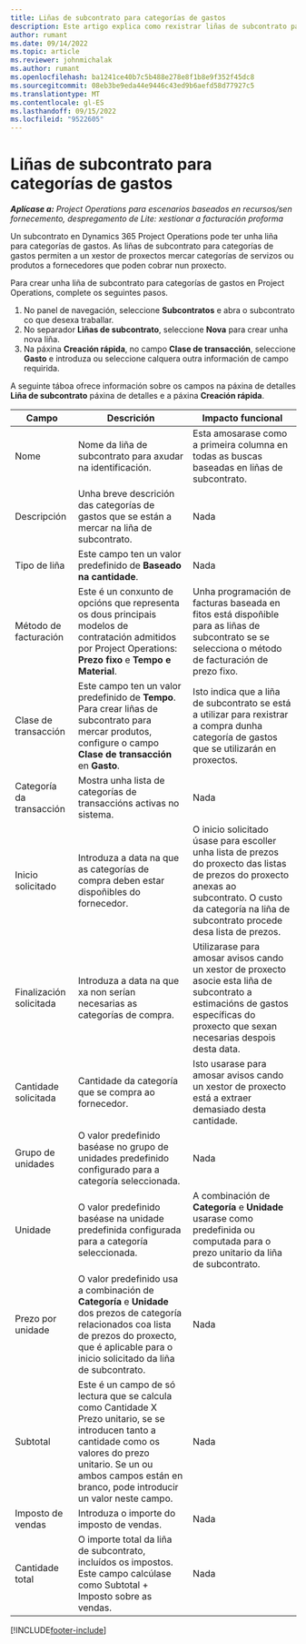 ```yaml
---
title: Liñas de subcontrato para categorías de gastos
description: Este artigo explica como rexistrar liñas de subcontrato para gastos e usar os campos para rexistrar a compra de tempo de fornecedores.
author: rumant
ms.date: 09/14/2022
ms.topic: article
ms.reviewer: johnmichalak
ms.author: rumant
ms.openlocfilehash: ba1241ce40b7c5b488e278e8f1b8e9f352f45dc8
ms.sourcegitcommit: 08eb3be9eda44e9446c43ed9b6aefd58d77927c5
ms.translationtype: MT
ms.contentlocale: gl-ES
ms.lasthandoff: 09/15/2022
ms.locfileid: "9522605"
---
```

#  <a name="subcontract-lines-for-expense-categories"></a>Liñas de subcontrato para categorías de gastos

_**Aplícase a:** Project Operations para escenarios baseados en recursos/sen fornecemento, despregamento de Lite: xestionar a facturación proforma_

Un subcontrato en Dynamics 365 Project Operations pode ter unha liña para categorías de gastos. As liñas de subcontrato para categorías de gastos permiten a un xestor de proxectos mercar categorías de servizos ou produtos a fornecedores que poden cobrar nun proxecto.

Para crear unha liña de subcontrato para categorías de gastos en Project Operations, complete os seguintes pasos.

1. No panel de navegación, seleccione **Subcontratos** e abra o subcontrato co que desexa traballar.
2. No separador **Liñas de subcontrato**, seleccione **Nova** para crear unha nova liña.
3. Na páxina **Creación rápida**, no campo **Clase de transacción**, seleccione **Gasto** e introduza ou seleccione calquera outra información de campo requirida.

A seguinte táboa ofrece información sobre os campos na páxina de detalles **Liña de subcontrato** páxina de detalles e a páxina **Creación rápida**.

| **Campo** | **Descrición** | **Impacto funcional** |
| --- | --- | --- |
| Nome | Nome da liña de subcontrato para axudar na identificación. | Esta amosarase como a primeira columna en todas as buscas baseadas en liñas de subcontrato. |
| Descripción | Unha breve descrición das categorías de gastos que se están a mercar na liña de subcontrato. | Nada |
|Tipo de liña | Este campo ten un valor predefinido de **Baseado na cantidade**. |Nada |
| Método de facturación | Este é un conxunto de opcións que representa os dous principais modelos de contratación admitidos por Project Operations: **Prezo fixo** e **Tempo e Material**. | Unha programación de facturas baseada en fitos está dispoñible para as liñas de subcontrato se se selecciona o método de facturación de prezo fixo. |
| Clase de transacción | Este campo ten un valor predefinido de **Tempo**. Para crear liñas de subcontrato para mercar produtos, configure o campo **Clase de transacción** en **Gasto**.  | Isto indica que a liña de subcontrato se está a utilizar para rexistrar a compra dunha categoría de gastos que se utilizarán en proxectos. |
| Categoría da transacción | Mostra unha lista de categorías de transaccións activas no sistema. |Nada |
| Inicio solicitado | Introduza a data na que as categorías de compra deben estar dispoñibles do fornecedor. | O inicio solicitado úsase para escoller unha lista de prezos do proxecto das listas de prezos do proxecto anexas ao subcontrato. O custo da categoría na liña de subcontrato procede desa lista de prezos. |
| Finalización solicitada | Introduza a data na que xa non serían necesarias as categorías de compra. | Utilizarase para amosar avisos cando un xestor de proxecto asocie esta liña de subcontrato a estimacións de gastos específicas do proxecto que sexan necesarias despois desta data. |
| Cantidade solicitada | Cantidade da categoría que se compra ao fornecedor. | Isto usarase para amosar avisos cando un xestor de proxecto está a extraer demasiado desta cantidade.|
| Grupo de unidades | O valor predefinido baséase no grupo de unidades predefinido configurado para a categoría seleccionada. |Nada |
| Unidade | O valor predefinido baséase na unidade predefinida configurada para a categoría seleccionada.  | A combinación de **Categoría** e **Unidade** usarase como predefinida ou computada para o prezo unitario da liña de subcontrato.  |
| Prezo por unidade | O valor predefinido usa a combinación de **Categoría** e **Unidade** dos prezos de categoría relacionados coa lista de prezos do proxecto, que é aplicable para o inicio solicitado da liña de subcontrato. |Nada |
| Subtotal | Este é un campo de só lectura que se calcula como Cantidade X Prezo unitario, se se introducen tanto a cantidade como os valores do prezo unitario. Se un ou ambos campos están en branco, pode introducir un valor neste campo. |Nada |
| Imposto de vendas | Introduza o importe do imposto de vendas. |Nada |
| Cantidade total | O importe total da liña de subcontrato, incluídos os impostos. Este campo calcúlase como Subtotal + Imposto sobre as vendas. |Nada |


[!INCLUDE[footer-include](../../includes/footer-banner.md)]
